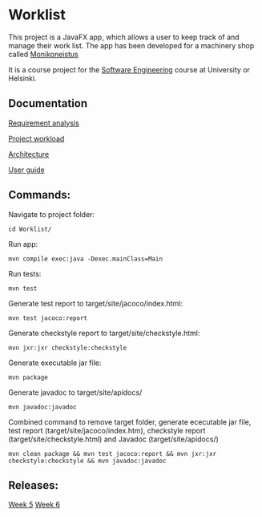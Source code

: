 # Worklist

This project is a JavaFX app, which allows a user to keep track of and manage their work list. The app has been developed for a machinery shop called [Monikoneistus](https://www.monikoneistus.fi/)

It is a course project for the [Software Engineering](https://ohjelmistotekniikka-hy.github.io/) course at University or Helsinki. 

## Documentation

[Requirement analysis](https://github.com/sarlijes/Worklist/blob/master/Documentation/requirement-analysis.md)

[Project workload](https://github.com/sarlijes/Worklist/blob/master/Documentation/Workload.md)

[Architecture](https://github.com/sarlijes/Worklist/blob/master/Documentation/Architecture.md)

[User guide](https://github.com/sarlijes/Worklist/blob/master/Documentation/Userguide.md)

## Commands:

Navigate to project folder:
```
cd Worklist/
```
Run app:
```
mvn compile exec:java -Dexec.mainClass=Main
```
Run tests:
```
mvn test
```

Generate test report to target/site/jacoco/index.html: 
```
mvn test jacoco:report
```
Generate checkstyle report to target/site/checkstyle.html: 
```
mvn jxr:jxr checkstyle:checkstyle
```
Generate executable jar file: 
```
mvn package
```
Generate javadoc to target/site/apidocs/
```
mvn javadoc:javadoc
```
Combined command to remove target folder, generate ececutable jar file, test report (target/site/jacoco/index.htm), checkstyle report (target/site/checkstyle.html) and Javadoc (target/site/apidocs/)
```
mvn clean package && mvn test jacoco:report && mvn jxr:jxr checkstyle:checkstyle && mvn javadoc:javadoc
```

## Releases:
[Week 5](https://github.com/sarlijes/Worklist/releases/tag/week5)
[Week 6](https://github.com/sarlijes/Worklist/releases/tag/week6)
